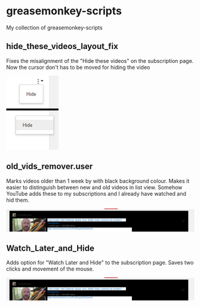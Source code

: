 # greasemonkey-scripts
My collection of greasemonkey-scripts

## hide_these_videos_layout_fix

Fixes the misalignment of the "Hide these videos" on the subscription page.
Now the cursor don't has to be moved for hiding the video

![hide_these_videos_layout_fix](https://raw.githubusercontent.com/doofmars/greasemonkey-scripts/master/images/hide_these_videos_layout_fix.png)

## old_vids_remover.user

Marks videos older than 1 week by with black background colour.
Makes it easier to distinguish between new and old videos in list view.
Somehow YouTube adds these to my subscriptions and I already have watched and hid them.

![old_vids_remover](https://raw.githubusercontent.com/doofmars/greasemonkey-scripts/master/images/old_vids_remover.png)

## Watch_Later_and_Hide

Adds option for "Watch Later and Hide" to the subscription page.
Saves two clicks and movement of the mouse.

![old_vids_remover](https://raw.githubusercontent.com/doofmars/greasemonkey-scripts/master/images/old_vids_remover.png)